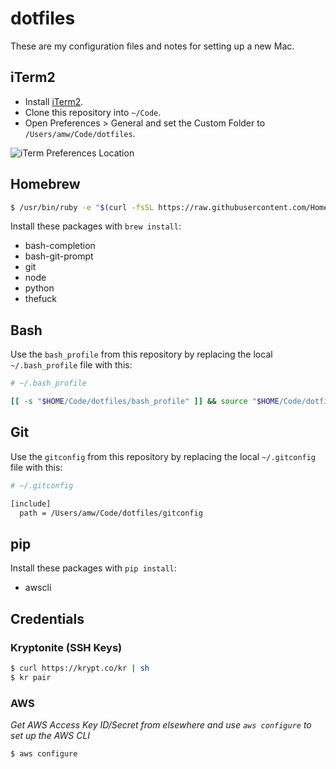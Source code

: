 # dotfiles

These are my configuration files and notes for setting up a new Mac.

## iTerm2

- Install [iTerm2](https://www.iterm2.com/).
- Clone this repository into `~/Code`.
- Open Preferences > General and set the Custom Folder to `/Users/amw/Code/dotfiles`.

![iTerm Preferences Location](https://user-images.githubusercontent.com/3157928/27269576-12ec5ca4-5486-11e7-839f-a6ef5ac4a978.png)

## Homebrew

```bash
$ /usr/bin/ruby -e "$(curl -fsSL https://raw.githubusercontent.com/Homebrew/install/master/install)"
```

Install these packages with `brew install`:

- bash-completion
- bash-git-prompt
- git
- node
- python
- thefuck

## Bash

Use the `bash_profile` from this repository by replacing the local `~/.bash_profile` file with this:

```bash
# ~/.bash_profile

[[ -s "$HOME/Code/dotfiles/bash_profile" ]] && source "$HOME/Code/dotfiles/bash_profile"
```

## Git

Use the `gitconfig` from this repository by replacing the local `~/.gitconfig` file with this:

```bash
# ~/.gitconfig

[include]
  path = /Users/amw/Code/dotfiles/gitconfig
```

## pip

Install these packages with `pip install`:

- awscli

## Credentials

### Kryptonite (SSH Keys)

```bash
$ curl https://krypt.co/kr | sh
$ kr pair
```

### AWS

_Get AWS Access Key ID/Secret from elsewhere and use `aws configure` to set up the AWS CLI_

```bash
$ aws configure
```
